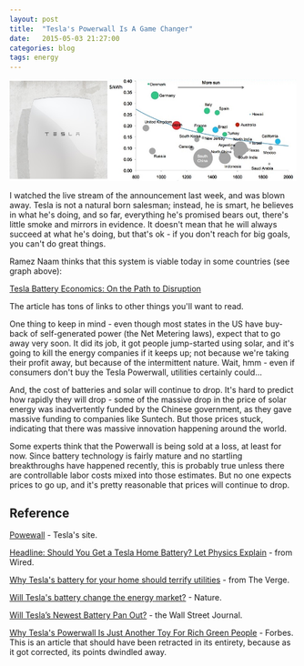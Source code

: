 ```yaml
---
layout: post
title:  "Tesla's Powerwall Is A Game Changer"
date:   2015-05-03 21:27:00
categories: blog
tags: energy
---
```

![My helpful screenshot](/assets/TeslaPowerwall.jpg)

I watched the live stream of the announcement last week, and was blown away. Tesla is not
a natural born salesman; instead, he is smart, he believes in what he's doing, and so far, everything
he's promised bears out, there's little smoke and mirrors in evidence. It doesn't mean that he
will always succeed at what he's doing, but that's ok - if you don't reach for big goals, you can't
do great things.

Ramez Naam thinks that this system is viable today in some countries (see graph above):

[Tesla Battery Economics: On the Path to Disruption](http://rameznaam.com/2015/04/30/tesla-powerwall-battery-economics-almost-there/)

The article has tons of links to other things you'll want to read.

One thing to keep in mind - even though most states in the US have buy-back of self-generated power
(the Net Metering laws), expect that to go away very soon. It did its job, it got people jump-started
using solar, and it's going to kill the energy companies if it keeps up; not because we're taking
their profit away, but because of the intermittent nature. Wait, hmm - even if consumers don't buy
the Tesla Powerwall, utilities certainly could...

And, the cost of batteries and solar will continue to drop. It's hard to predict how rapidly they
will drop - some of the massive drop in the price of solar energy was inadvertently funded by
the Chinese government, as they gave massive funding to companies like Suntech. But those prices
stuck, indicating that there was massive innovation happening around the world.

Some experts think that the Powerwall is being sold at a loss, at least for now. Since battery
technology is fairly mature and no startling breakthroughs have happened recently, this is
probably true unless there are controllable labor costs mixed into those estimates. But no
one expects prices to go up, and it's pretty reasonable that prices will continue to drop.

## Reference

[Powewall](http://www.teslamotors.com/powerwall) - Tesla's site.

[Headline: Should You Get a Tesla Home Battery? Let Physics Explain](http://www.wired.com/2015/05/get-tesla-home-battery-let-physics-explain/) - from Wired.

[Why Tesla's battery for your home should terrify utilities](http://www.theverge.com/2015/2/13/8033691/why-teslas-battery-for-your-home-should-terrify-utilities) - from The Verge.

[Will Tesla's battery change the energy market?](http://www.nature.com/news/will-tesla-s-battery-change-the-energy-market-1.17469) - Nature.

[Will Tesla’s Newest Battery Pan Out?](http://www.wsj.com/articles/will-teslas-newest-battery-pan-out-1430522030) - the Wall Street Journal.

[Why Tesla's Powerwall Is Just Another Toy For Rich Green People](http://www.forbes.com/sites/christopherhelman/2015/05/01/why-teslas-powerwall-is-just-another-toy-for-rich-green-people/) - Forbes.
This is an article that should have been retracted in its entirety, because as it got corrected,
its points dwindled away.

